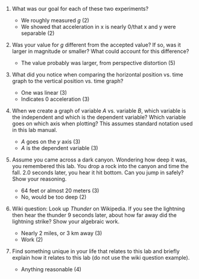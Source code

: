 1.  What was our goal for each of these two experiments?
    * We roughly measured $g$ (2)
    * We showed that acceleration in x is nearly 0/that x and y were separable (2)

2.  Was your value for $g$ different from the accepted value? If so, was it larger in magnitude or smaller? What could account for this difference?
    * The value probably was larger, from perspective distortion (5)

3.  What did you notice when comparing the horizontal position vs. time graph to the vertical position vs. time graph?
    * One was linear (3)
    * Indicates 0 acceleration (3)

4.  When we create a graph of variable $A$ vs. variable $B$, which variable is the independent and which is the dependent variable? Which variable goes on which axis when plotting? This assumes standard notation used in this lab manual.
    * $A$ goes on the $y$ axis (3)
    * $A$ is the dependent variable (3)

5.  Assume you came across a dark canyon. Wondering how deep it was, you remembered this lab. You drop a rock into the canyon and time the fall. 2.0 seconds later, you hear it hit bottom. Can you jump in safely? Show your reasoning.
    * 64 feet or almost 20 meters (3)
    * No, would be too deep (2)

6.  Wiki question: Look up *Thunder* on Wikipedia. If you see the lightning then hear the thunder 9 seconds later, about how far away did the lightning strike? Show your algebraic work.
    * Nearly 2 miles, or 3 km away (3)
    * Work (2)

7.  Find something unique in your life that relates to this lab and briefly explain how it relates to this lab (do not use the wiki question example).
    * Anything reasonable (4)
